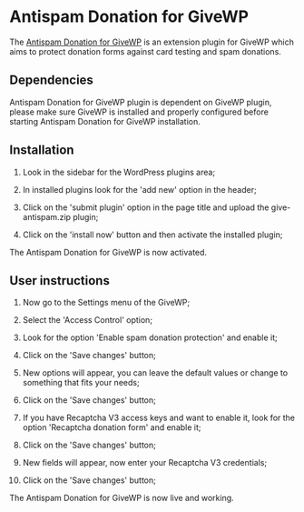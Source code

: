 # Antispam Donation for GiveWP

The [Antispam Donation for GiveWP](https://www.linknacional.com/wordpress/plugins/) is an extension plugin for GiveWP which aims to protect donation forms against card testing and spam donations.

## Dependencies

Antispam Donation for GiveWP plugin is dependent on GiveWP plugin, please make sure GiveWP is installed and properly configured before starting Antispam Donation for GiveWP installation.

## Installation

1) Look in the sidebar for the WordPress plugins area;

2) In installed plugins look for the 'add new' option in the header;

3) Click on the 'submit plugin' option in the page title and upload the give-antispam.zip plugin;

4) Click on the 'install now' button and then activate the installed plugin;

The Antispam Donation for GiveWP is now activated.

## User instructions

1) Now go to the Settings menu of the GiveWP;

2) Select the 'Access Control' option;

3) Look for the option 'Enable spam donation protection' and enable it;

4) Click on the 'Save changes' button;

5) New options will appear, you can leave the default values or change to something that fits your needs; 

6) Click on the 'Save changes' button;

7) If you have Recaptcha V3 access keys and want to enable it, look for the option 'Recaptcha donation form' and enable it;

8) Click on the 'Save changes' button;

9) New fields will appear, now enter your Recaptcha V3 credentials;

10) Click on the 'Save changes' button;

The Antispam Donation for GiveWP is now live and working.